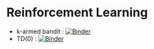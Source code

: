 # Reinforcement Learning

* k-armed bandit : [![Binder](https://mybinder.org/badge_logo.svg)](https://mybinder.org/v2/gh/lambliesdown/reinforcement-learning/master?filepath=k_armed_bandit.ipynb)
* TD(0) : [![Binder](https://mybinder.org/badge_logo.svg)](https://mybinder.org/v2/gh/lambliesdown/reinforcement-learning/master?filepath=td_learning.ipynb)
